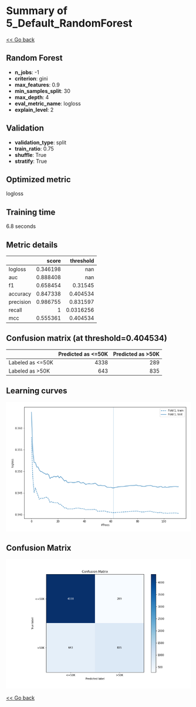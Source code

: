 # Summary of 5_Default_RandomForest

[<< Go back](../README.md)


## Random Forest
- **n_jobs**: -1
- **criterion**: gini
- **max_features**: 0.9
- **min_samples_split**: 30
- **max_depth**: 4
- **eval_metric_name**: logloss
- **explain_level**: 2

## Validation
 - **validation_type**: split
 - **train_ratio**: 0.75
 - **shuffle**: True
 - **stratify**: True

## Optimized metric
logloss

## Training time

6.8 seconds

## Metric details
|           |    score |   threshold |
|:----------|---------:|------------:|
| logloss   | 0.346198 | nan         |
| auc       | 0.888408 | nan         |
| f1        | 0.658454 |   0.31545   |
| accuracy  | 0.847338 |   0.404534  |
| precision | 0.986755 |   0.831597  |
| recall    | 1        |   0.0316256 |
| mcc       | 0.555361 |   0.404534  |


## Confusion matrix (at threshold=0.404534)
|                  |   Predicted as <=50K |   Predicted as >50K |
|:-----------------|---------------------:|--------------------:|
| Labeled as <=50K |                 4338 |                 289 |
| Labeled as >50K  |                  643 |                 835 |

## Learning curves
![Learning curves](learning_curves.png)
## Confusion Matrix

![Confusion Matrix](confusion_matrix.png)



[<< Go back](../README.md)

